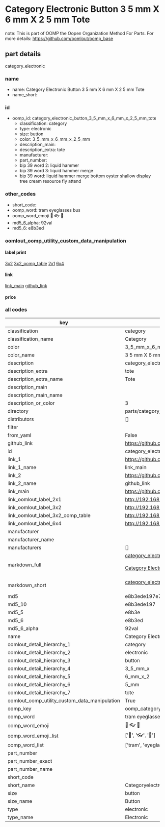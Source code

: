 # Category Electronic Button 3 5 mm X 6 mm X 2 5 mm Tote  

note: This is part of OOMP the Oopen Organization Method For Parts. For more details: https://github.com/oomlout/oomp_base

##  part details



category_electronic

### name
* name: Category Electronic Button 3 5 mm X 6 mm X 2 5 mm Tote
* name_short: 
### id
* oomp_id: category_electronic_button_3_5_mm_x_6_mm_x_2_5_mm_tote
  * classification: category
  * type: electronic
  * size: button
  * color: 3_5_mm_x_6_mm_x_2_5_mm
  * description_main: 
  * description_extra: tote
  * manufacturer: 
  * part_number: 
  * bip 39 word 2: liquid hammer
  * bip 39 word 3: liquid hammer merge
  * bip 39 word: liquid hammer merge bottom oyster shallow display tree cream resource fly attend

### other_codes
* short_code: 
* oomp_word: tram eyeglasses bus
* oomp_word_emoji :tram: :eyeglasses: :bus:
* md5_6_alpha: 92val
* md5_6: e8b3ed






### oomlout_oomp_utility_custom_data_manipulation
#### label print
[3x2](http://192.168.1.245:1112/?label=oomp%2092val)
[3x2_oomp_table](http://192.168.1.107:1112/?label=oomp%2092val)
[2x1](http://192.168.1.242:1112/?label=oomp%2092val)
[6x4](http://192.168.1.55:1112/?label=oomp%2092val)    

#### link

[link_main](https://github.com/oomlout/oomlout_oomp_current_version_messy/tree/main/parts/category_electronic_button_3_5_mm_x_6_mm_x_2_5_mm_tote) [github_link](https://github.com/oomlout/oomlout_oomp_part_src/tree/main/parts/category_electronic_button_3_5_mm_x_6_mm_x_2_5_mm_tote)                             

#### price







### all codes 
| key | value |  
| --- | --- |  
| classification | category |  
| classification_name | Category |  
| color | 3_5_mm_x_6_mm_x_2_5_mm |  
| color_name | 3 5 mm X 6 mm X 2 5 mm |  
| description | category_electronic |  
| description_extra | tote |  
| description_extra_name | Tote |  
| description_main |  |  
| description_main_name |  |  
| description_or_color | 3  |  
| directory | parts/category_electronic_button_3_5_mm_x_6_mm_x_2_5_mm_tote |  
| distributors | [] |  
| filter |  |  
| from_yaml | False |  
| github_link | https://github.com/oomlout/oomlout_oomp_part_src/tree/main/parts/category_electronic_button_3_5_mm_x_6_mm_x_2_5_mm_tote |  
| id | category_electronic_button_3_5_mm_x_6_mm_x_2_5_mm_tote |  
| link_1 | https://github.com/oomlout/oomlout_oomp_current_version_messy/tree/main/parts/category_electronic_button_3_5_mm_x_6_mm_x_2_5_mm_tote |  
| link_1_name | link_main |  
| link_2 | https://github.com/oomlout/oomlout_oomp_part_src/tree/main/parts/category_electronic_button_3_5_mm_x_6_mm_x_2_5_mm_tote |  
| link_2_name | github_link |  
| link_main | https://github.com/oomlout/oomlout_oomp_current_version_messy/tree/main/parts/category_electronic_button_3_5_mm_x_6_mm_x_2_5_mm_tote |  
| link_oomlout_label_2x1 | http://192.168.1.242:1112/?label=oomp%2092val |  
| link_oomlout_label_3x2 | http://192.168.1.245:1112/?label=oomp%2092val |  
| link_oomlout_label_3x2_oomp_table | http://192.168.1.107:1112/?label=oomp%2092val |  
| link_oomlout_label_6x4 | http://192.168.1.55:1112/?label=oomp%2092val |  
| manufacturer |  |  
| manufacturer_name |  |  
| manufacturers | [] |  
| markdown_full | [category_electronic_button_3_5_mm_x_6_mm_x_2_5_mm_tote](https://github.com/oomlout/oomlout_oomp_current_version_messy/tree/main/parts/category_electronic_button_3_5_mm_x_6_mm_x_2_5_mm_tote)<br>[](https://github.com/oomlout/oomlout_oomp_current_version_messy/tree/main/parts/category_electronic_button_3_5_mm_x_6_mm_x_2_5_mm_tote)<br>[Category Electronic Button 3 5 Mm X 6 Mm X 2 5 Mm Tote](https://github.com/oomlout/oomlout_oomp_current_version_messy/tree/main/parts/category_electronic_button_3_5_mm_x_6_mm_x_2_5_mm_tote)<br><br> |  
| markdown_short | [category_electronic_button_3_5_mm_x_6_mm_x_2_5_mm_tote](https://github.com/oomlout/oomlout_oomp_current_version_messy/tree/main/parts/category_electronic_button_3_5_mm_x_6_mm_x_2_5_mm_tote)<br><br> |  
| md5 | e8b3ede197e7e7f3144f31a516da2412 |  
| md5_10 | e8b3ede197 |  
| md5_5 | e8b3e |  
| md5_6 | e8b3ed |  
| md5_6_alpha | 92val |  
| name | Category Electronic Button 3 5 mm X 6 mm X 2 5 mm Tote |  
| oomlout_detail_hierarchy_1 | category |  
| oomlout_detail_hierarchy_2 | electronic |  
| oomlout_detail_hierarchy_3 | button |  
| oomlout_detail_hierarchy_4 | 3_5_mm_x |  
| oomlout_detail_hierarchy_5 | 6_mm_x_2 |  
| oomlout_detail_hierarchy_6 | 5_mm |  
| oomlout_detail_hierarchy_7 | tote |  
| oomlout_oomp_utility_custom_data_manipulation | True |  
| oomp_key | oomp_category_electronic_button_3_5_mm_x_6_mm_x_2_5_mm_tote |  
| oomp_word | tram eyeglasses bus |  
| oomp_word_emoji | :tram: :eyeglasses: :bus: |  
| oomp_word_emoji_list | [':tram:', ':eyeglasses:', ':bus:'] |  
| oomp_word_list | ['tram', 'eyeglasses', 'bus'] |  
| part_number |  |  
| part_number_exact |  |  
| part_number_name |  |  
| short_code |  |  
| short_name | Categoryelectronic |  
| size | button |  
| size_name | Button |  
| type | electronic |  
| type_name | Electronic |  
